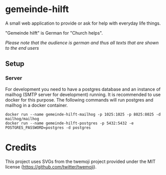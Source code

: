 # gemeinde-hilft

A small web application to provide or ask for help with everyday life things.

"Gemeinde hilft" is German for "Church helps".

*Please note that the audience is german and thus all texts that are shown to the end users*

## Setup

### Server

For development you need to have a postgres database and an instance of mailhog
(SMTP server for development) running.
It is recommended to use docker for this purpose. The following commands will
run postgres and mailhog in a docker container.

```
docker run --name gemeinde-hilft-mailhog -p 1025:1025 -p 8025:8025 -d mailhog/mailhog
docker run --name gemeinde-hilft-postgres -p 5432:5432 -e POSTGRES_PASSWORD=postgres -d postgres
```

# Credits

This project uses SVGs from the twemoji project provided under the MIT license (https://github.com/twitter/twemoji).
